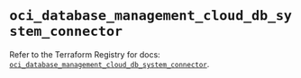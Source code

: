 # `oci_database_management_cloud_db_system_connector`

Refer to the Terraform Registry for docs: [`oci_database_management_cloud_db_system_connector`](https://registry.terraform.io/providers/oracle/oci/7.19.0/docs/resources/database_management_cloud_db_system_connector).

